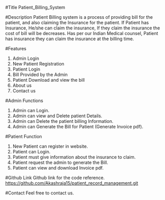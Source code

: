 #Title
Patient_Billing_System


#Description
Patient Billing system is a process of providing bill for the patient, and also claiming the Insurance for the patient.
If Patient has Insurance, He/she can claim the insurance, If they claim the insurance the cost of bill will be decreases.
Has per our Indian Medical counsel, Patient has insurance they can claim the insurance at the billing time.


#Features
1) Admin Login
2) New Patient Registration
3) Patient Login
4) Bill Provided by the Admin
5) Patient Download and view the bill
6) About us
7) Contact us 


#Admin Functions
1) Admin can Login.
2) Admin can view and Delete patient Details.
3) Admin can Delete the patient billing Information.
4) Admin can Generate the Bill for Patient (Generate Invoice pdf).


#Patient Function
1) New Patient can register in website.
2) Patient can Login.
3) Patient must give information about the insurance to claim.
4) Patient request the admin to generate the Bill.
5) Patient can view and download Invoice pdf.


#Github Link
Github link for the code reference.
https://github.com/Akashraja15/patient_record_management.git


#Contact 
Feel free to contact us.

